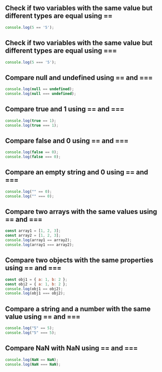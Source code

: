 ## Check if two variables with the same value but different types are equal using ==

```js
console.log(5 == '5'); 
```

## Check if two variables with the same value but different types are equal using ===

```js
console.log(5 === '5'); 
```

## Compare null and undefined using == and ===

```js
console.log(null == undefined); 
console.log(null === undefined); 
```

## Compare true and 1 using == and ===

```js
console.log(true == 1); 
console.log(true === 1); 
```

## Compare false and 0 using == and ===

```js
console.log(false == 0); 
console.log(false === 0); 
```

## Compare an empty string and 0 using == and ===

```js
console.log("" == 0);
console.log("" === 0); 
```

## Compare two arrays with the same values using == and ===

```js
const array1 = [1, 2, 3];
const array2 = [1, 2, 3];
console.log(array1 == array2); 
console.log(array1 === array2);
```

## Compare two objects with the same properties using == and ===

```js
const obj1 = { a: 1, b: 2 };
const obj2 = { a: 1, b: 2 };
console.log(obj1 == obj2);
console.log(obj1 === obj2); 
```

## Compare a string and a number with the same value using == and ===

```js
console.log("5" == 5); 
console.log("5" === 5); 
```

## Compare NaN with NaN using == and ===

```js
console.log(NaN == NaN); 
console.log(NaN === NaN); 
```
